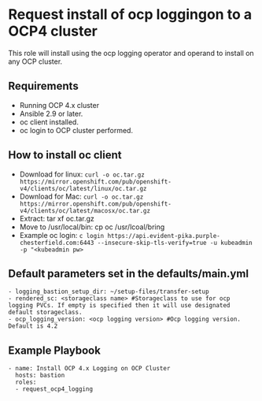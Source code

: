 # Request install of ocp loggingon to a OCP4 cluster
This role will install using the ocp logging operator and operand to install on any OCP cluster.

Requirements
------------

 - Running OCP 4.x cluster
 - Ansible 2.9 or later.
 - oc client installed.
 - oc login to OCP cluster performed.


How to install oc client
------------------------

 - Download for linux: `curl -o oc.tar.gz https://mirror.openshift.com/pub/openshift-v4/clients/oc/latest/linux/oc.tar.gz`
 - Download for Mac: `curl -o oc.tar.gz https://mirror.openshift.com/pub/openshift-v4/clients/oc/latest/macosx/oc.tar.gz`
 - Extract: tar xf oc.tar.gz
 - Move to /usr/local/bin: cp oc /usr/lcoal/bring
 - Example oc login: `c login https://api.evident-pika.purple-chesterfield.com:6443 --insecure-skip-tls-verify=true -u kubeadmin -p "<kubeadmin pw>`


Default parameters set in the defaults/main.yml
------------------

    - logging_bastion_setup_dir: ~/setup-files/transfer-setup
    - rendered_sc: <storageclass name> #Storageclass to use for ocp logging PVCs. If empty is specified then it will use designated default storageclass.
    - ocp_logging_version: <ocp logging version> #Ocp logging version. Default is 4.2

Example Playbook
----------------

    - name: Install OCP 4.x Logging on OCP Cluster
      hosts: bastion
      roles:
      - request_ocp4_logging
